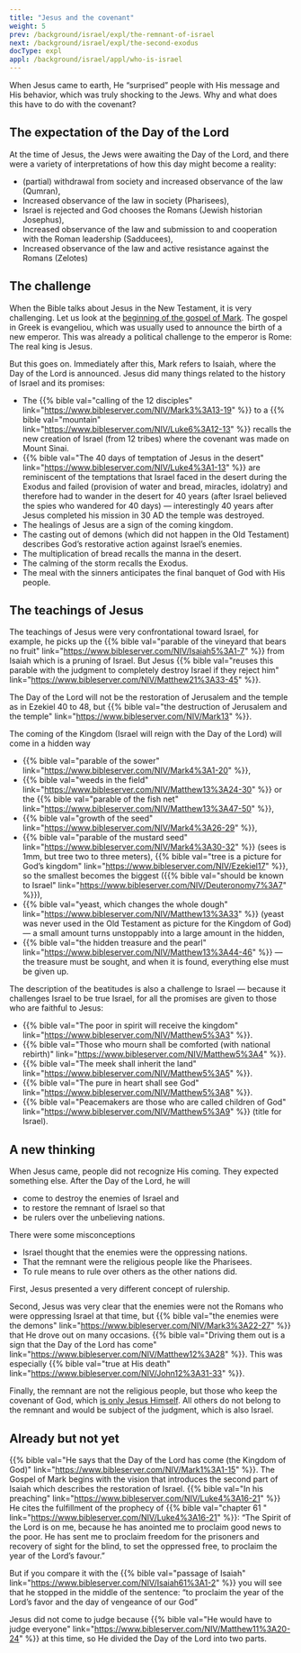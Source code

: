 ```yaml
---
title: "Jesus and the covenant"
weight: 5
prev: /background/israel/expl/the-remnant-of-israel
next: /background/israel/expl/the-second-exodus
docType: expl
appl: /background/israel/appl/who-is-israel
---
```


When Jesus came to earth, He “surprised” people with His message and His behavior, which was truly shocking to the Jews. Why and what does this have to do with the covenant?

## The expectation of the Day of the Lord

<a name="d8b5"></a>
At the time of Jesus, the Jews were awaiting the Day of the Lord, and there were a variety of interpretations of how this day might become a reality:

- (partial) withdrawal from society and increased observance of the law (Qumran),
- Increased observance of the law in society (Pharisees),
- Israel is rejected and God chooses the Romans (Jewish historian Josephus),
- Increased observance of the law and submission to and cooperation with the Roman leadership (Sadducees),
- Increased observance of the law and active resistance against the Romans (Zelotes)

## The challenge

<a name="298a"></a>
When the Bible talks about Jesus in the New Testament, it is very challenging. Let us look at the [beginning of the gospel of Mark](https://biblehub.com/interlinear/mark/1-1.htm). The gospel in Greek is evangeliou, which was usually used to announce the birth of a new emperor. This was already a political challenge to the emperor is Rome: The real king is Jesus.

But this goes on. Immediately after this, Mark refers to Isaiah, where the Day of the Lord is announced. Jesus did many things related to the history of Israel and its promises:

- The {{% bible val="calling of the 12 disciples" link="https://www.bibleserver.com/NIV/Mark3%3A13-19" %}} to a {{% bible val="mountain" link="https://www.bibleserver.com/NIV/Luke6%3A12-13" %}} recalls the new creation of Israel (from 12 tribes) where the covenant was made on Mount Sinai.
- {{% bible val="The 40 days of temptation of Jesus in the desert" link="https://www.bibleserver.com/NIV/Luke4%3A1-13" %}} are reminiscent of the temptations that Israel faced in the desert during the Exodus and failed (provision of water and bread, miracles, idolatry) and therefore had to wander in the desert for 40 years (after Israel believed the spies who wandered for 40 days) — interestingly 40 years after Jesus completed his mission in 30 AD the temple was destroyed.
- The healings of Jesus are a sign of the coming kingdom.
- The casting out of demons (which did not happen in the Old Testament) describes God’s restorative action against Israel’s enemies.
- The multiplication of bread recalls the manna in the desert.
- The calming of the storm recalls the Exodus.
- The meal with the sinners anticipates the final banquet of God with His people.

## The teachings of Jesus

<a name="b343"></a>
The teachings of Jesus were very confrontational toward Israel, for example, he picks up the {{% bible val="parable of the vineyard that bears no fruit" link="https://www.bibleserver.com/NIV/Isaiah5%3A1-7" %}} from Isaiah which is a pruning of Israel. But Jesus {{% bible val="reuses this parable with the judgment to completely destroy Israel if they reject him" link="https://www.bibleserver.com/NIV/Matthew21%3A33-45" %}}.

The Day of the Lord will not be the restoration of Jerusalem and the temple as in Ezekiel 40 to 48, but {{% bible val="the destruction of Jerusalem and the temple" link="https://www.bibleserver.com/NIV/Mark13" %}}.

The coming of the Kingdom (Israel will reign with the Day of the Lord) will come in a hidden way

- {{% bible val="parable of the sower" link="https://www.bibleserver.com/NIV/Mark4%3A1-20" %}},
- {{% bible val="weeds in the field" link="https://www.bibleserver.com/NIV/Matthew13%3A24-30" %}} or the {{% bible val="parable of the fish net" link="https://www.bibleserver.com/NIV/Matthew13%3A47-50" %}},
- {{% bible val="growth of the seed" link="https://www.bibleserver.com/NIV/Mark4%3A26-29" %}},
- {{% bible val="parable of the mustard seed" link="https://www.bibleserver.com/NIV/Mark4%3A30-32" %}} (sees is 1mm, but tree two to three meters), {{% bible val="tree is a picture for God’s kingdom" link="https://www.bibleserver.com/NIV/Ezekiel17" %}}, so the smallest becomes the biggest ({{% bible val="should be known to Israel" link="https://www.bibleserver.com/NIV/Deuteronomy7%3A7" %}}),
- {{% bible val="yeast, which changes the whole dough" link="https://www.bibleserver.com/NIV/Matthew13%3A33" %}} (yeast was never used in the Old Testament as picture for the Kingdom of God) — a small amount turns unstoppably into a large amount in the hidden,
- {{% bible val="the hidden treasure and the pearl" link="https://www.bibleserver.com/NIV/Matthew13%3A44-46" %}} — the treasure must be sought, and when it is found, everything else must be given up.

The description of the beatitudes is also a challenge to Israel — because it challenges Israel to be true Israel, for all the promises are given to those who are faithful to Jesus:

- {{% bible val="The poor in spirit will receive the kingdom" link="https://www.bibleserver.com/NIV/Matthew5%3A3" %}}.
- {{% bible val="Those who mourn shall be comforted (with national rebirth)" link="https://www.bibleserver.com/NIV/Matthew5%3A4" %}}.
- {{% bible val="The meek shall inherit the land" link="https://www.bibleserver.com/NIV/Matthew5%3A5" %}}.
- {{% bible val="The pure in heart shall see God" link="https://www.bibleserver.com/NIV/Matthew5%3A8" %}}.
- {{% bible val="Peacemakers are those who are called children of God" link="https://www.bibleserver.com/NIV/Matthew5%3A9" %}} (title for Israel).

## A new thinking

<a name="a5cc"></a>
When Jesus came, people did not recognize His coming. They expected something else. After the Day of the Lord, he will

- come to destroy the enemies of Israel and
- to restore the remnant of Israel so that
- be rulers over the unbelieving nations.

There were some misconceptions

- Israel thought that the enemies were the oppressing nations.
- That the remnant were the religious people like the Pharisees.
- To rule means to rule over others as the other nations did.

First, Jesus presented a very different concept of rulership.

Second, Jesus was very clear that the enemies were not the Romans who were oppressing Israel at that time, but {{% bible val="the enemies were the demons" link="https://www.bibleserver.com/NIV/Mark3%3A22-27" %}} that He drove out on many occasions. {{% bible val="Driving them out is a sign that the Day of the Lord has come" link="https://www.bibleserver.com/NIV/Matthew12%3A28" %}}. This was especially {{% bible val="true at His death" link="https://www.bibleserver.com/NIV/John12%3A31-33" %}}.

Finally, the remnant are not the religious people, but those who keep the covenant of God, which [is only Jesus Himself](/bible/daniel/expl/the-son-of-man-and-the-remnant). All others do not belong to the remnant and would be subject of the judgment, which is also Israel.

## Already but not yet

<a name="e3c4"></a>
{{% bible val="He says that the Day of the Lord has come (the Kingdom of God)" link="https://www.bibleserver.com/NIV/Mark1%3A1-15" %}}. The Gospel of Mark begins with the vision that introduces the second part of Isaiah which describes the restoration of Israel. {{% bible val="In his preaching" link="https://www.bibleserver.com/NIV/Luke4%3A16-21" %}} He cites the fulfillment of the prophecy of {{% bible val="chapter 61 " link="https://www.bibleserver.com/NIV/Luke4%3A16-21" %}}: “The Spirit of the Lord is on me, because he has anointed me to proclaim good news to the poor. He has sent me to proclaim freedom for the prisoners and recovery of sight for the blind, to set the oppressed free, to proclaim the year of the Lord’s favour.”

But if you compare it with the {{% bible val="passage of Isaiah" link="https://www.bibleserver.com/NIV/Isaiah61%3A1-2" %}} you will see that he stopped in the middle of the sentence: “to proclaim the year of the Lord’s favor and the day of vengeance of our God”

Jesus did not come to judge because {{% bible val="He would have to judge everyone" link="https://www.bibleserver.com/NIV/Matthew11%3A20-24" %}} at this time, so He divided the Day of the Lord into two parts.

